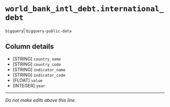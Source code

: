# `world_bank_intl_debt.international_debt`
`bigquery`| `bigquery-public-data`

## Column details
* [STRING]    `country_name`
* [STRING]    `country_code`
* [STRING]    `indicator_name`
* [STRING]    `indicator_code`
* [FLOAT]     `value`
* [INTEGER]   `year`

-------------------------------------------------------------------------------
*Do not make edits above this line.*
